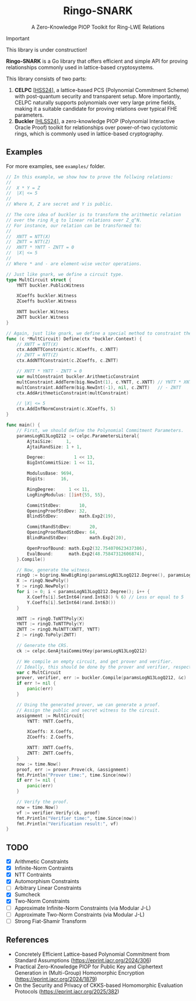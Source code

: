 <h1 align="center">Ringo-SNARK</h1>
<p align="center">A Zero-Knowledge PIOP Toolkit for Ring-LWE Relations</p>

> [!IMPORTANT]
> This library is under construction!

**Ringo-SNARK** is a Go library that offers efficient and simple API for proving relationships commonly used in lattice-based cryptosystems.

This library consists of two parts:

1. **CELPC** [[HSS24](https://eprint.iacr.org/2024/306)], a lattice-based PCS (Polynomial Commitment Scheme) with post-quantum security and transparent setup. More importantly, CELPC naturally supports polynomials over very large prime fields, making it a suitable candidate for proving relations over typical FHE parameters.
2. **Buckler** [[HLSS24](https://eprint.iacr.org/2024/1879)], a zero-knowledge PIOP (Polynomial Interactive Oracle Proof) toolkit for relationships over power-of-two cyclotomic rings, which is commonly used in lattice-based cryptography.

## Examples

For more examples, see `examples/` folder.

```go
// In this example, we show how to prove the follwing relations:
//
//  X * Y = Z
//  |X| <= 5
//
// Where X, Z are secret and Y is public.

// The core idea of buckler is to transform the arithmetic relation
// over the ring R_q to linear relations over Z_q^N.
// For instance, our relation can be transformed to:
//
//  XNTT = NTT(X)
//  ZNTT = NTT(Z)
//  XNTT * YNTT - ZNTT = 0
//  |X| <= 5
//
// Where * and - are element-wise vector operations.

// Just like gnark, we define a circuit type.
type MultCircuit struct {
	YNTT buckler.PublicWitness

	XCoeffs buckler.Witness
	ZCoeffs buckler.Witness

	XNTT buckler.Witness
	ZNTT buckler.Witness
}

// Again, just like gnark, we define a special method to constraint the circuit.
func (c *MultCircuit) Define(ctx *buckler.Context) {
	// XNTT = NTT(X)
	ctx.AddNTTConstraint(c.XCoeffs, c.XNTT)
	// ZNTT = NTT(Z)
	ctx.AddNTTConstraint(c.ZCoeffs, c.ZNTT)

	// XNTT * YNTT - ZNTT = 0
	var multConstraint buckler.ArithmeticConstraint
	multConstraint.AddTerm(big.NewInt(1), c.YNTT, c.XNTT) // YNTT * XNTT
	multConstraint.AddTerm(big.NewInt(-1), nil, c.ZNTT)   // - ZNTT
	ctx.AddArithmeticConstraint(multConstraint)

	// |X| <= 5
	ctx.AddInfNormConstraint(c.XCoeffs, 5)
}

func main() {
	// First, we should define the Polynomial Commitment Parameters.
	paramsLogN13LogQ212 := celpc.ParametersLiteral{
		AjtaiSize:     1,
		AjtaiRandSize: 1 + 1,

		Degree:           1 << 13,
		BigIntCommitSize: 1 << 11,

		ModulusBase: 9694,
		Digits:      16,

		RingDegree:     1 << 11,
		LogRingModulus: []int{55, 55},

		CommitStdDev:       10,
		OpeningProofStdDev: 32,
		BlindStdDev:        math.Exp2(19),

		CommitRandStdDev:       20,
		OpeningProofRandStdDev: 64,
		BlindRandStdDev:        math.Exp2(20),

		OpenProofBound: math.Exp2(32.754070623437386),
		EvalBound:      math.Exp2(48.75847312606874),
	}.Compile()

	// Now, generate the witness.
	ringQ := bigring.NewBigRing(paramsLogN13LogQ212.Degree(), paramsLogN13LogQ212.Modulus())
	X := ringQ.NewPoly()
	Y := ringQ.NewPoly()
	for i := 0; i < paramsLogN13LogQ212.Degree(); i++ {
		X.Coeffs[i].SetInt64(rand.Int63() % 6) // Less or equal to 5
		Y.Coeffs[i].SetInt64(rand.Int63())
	}

	XNTT := ringQ.ToNTTPoly(X)
	YNTT := ringQ.ToNTTPoly(Y)
	ZNTT := ringQ.MulNTT(XNTT, YNTT)
	Z := ringQ.ToPoly(ZNTT)

	// Generate the CRS.
	ck := celpc.GenAjtaiCommitKey(paramsLogN13LogQ212)

	// We compile an empty circuit, and get prover and verifier.
	// Ideally, this should be done by the prover and verifier, respectively.
	var c MultCircuit
	prover, verifier, err := buckler.Compile(paramsLogN13LogQ212, &c)
	if err != nil {
		panic(err)
	}

	// Using the generated prover, we can generate a proof.
	// Assign the public and secret witness to the circuit.
	assignment := MultCircuit{
		YNTT: YNTT.Coeffs,

		XCoeffs: X.Coeffs,
		ZCoeffs: Z.Coeffs,

		XNTT: XNTT.Coeffs,
		ZNTT: ZNTT.Coeffs,
	}
	now := time.Now()
	proof, err := prover.Prove(ck, &assignment)
	fmt.Println("Prover time:", time.Since(now))
	if err != nil {
		panic(err)
	}

	// Verify the proof.
	now = time.Now()
	vf := verifier.Verify(ck, proof)
	fmt.Println("Verifier time:", time.Since(now))
	fmt.Println("Verification result:", vf)
}
```

## TODO
- [x] Arithmetic Constraints
- [x] Infinite-Norm Contraints
- [x] NTT Contraints
- [x] Automorphism Constraints
- [ ] Arbitrary Linear Constraints
- [x] Sumcheck
- [x] Two-Norm Constraints
- [ ] Approximate Infinite-Norm Constraints (via Modular J-L)
- [ ] Approximate Two-Norm Constraints (via Modular J-L)
- [ ] Strong Fiat-Shamir Transform

## References
- Concretely Efficient Lattice-based Polynomial Commitment from Standard Assumptions (https://eprint.iacr.org/2024/306)
- Practical Zero-Knowledge PIOP for Public Key and Ciphertext Generation in (Multi-Group) Homomorphic Encryption (https://eprint.iacr.org/2024/1879)
- On the Security and Privacy of CKKS-based Homomorphic Evaluation Protocols (https://eprint.iacr.org/2025/382)
